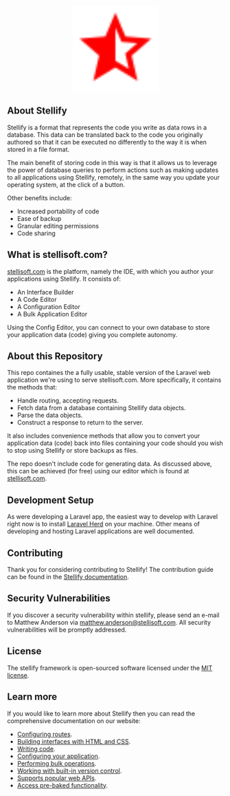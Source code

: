 <p align="center"><a href="https://stellisoft.com" target="_blank"><img src="https://raw.githubusercontent.com/Stellify-Software-Ltd/stellify/refs/heads/main/public/stellify_logo.svg" width="200" alt="Stellify Logo"></a></p>

## About Stellify

Stellify is a format that represents the code you write as data rows in a database. This data can be translated back to the code you originally authored so that it can be executed no differently to the way it is when stored in a file format.

The main benefit of storing code in this way is that it allows us to leverage the power of database queries to perform actions such as making updates to all applications using Stellify, remotely, in the same way you update your operating system, at the click of a button.

Other benefits include:

- Increased portability of code
- Ease of backup
- Granular editing permissions
- Code sharing

## What is stellisoft.com?

[stellisoft.com](https://stellisoft.com/) is the platform, namely the IDE, with which you author your applications using Stellify. It consists of:

- An Interface Builder
- A Code Editor
- A Configuration Editor
- A Bulk Application Editor

Using the Config Editor, you can connect to your own database to store your application data (code) giving you complete autonomy.

## About this Repository

This repo containes the a fully usable, stable version of the Laravel web application we're using to serve stellisoft.com. More specifically, it contains the methods that:

- Handle routing, accepting requests.
- Fetch data from a database containing Stellify data objects.
- Parse the data objects.
- Construct a response to return to the server.

It also includes convenience methods that allow you to convert your application data (code) back into files containing your code should you wish to stop using Stellify or store backups as files.

The repo doesn't include code for generating data. As discussed above, this can be achieved (for free) using our editor which is found at [stellisoft.com](https://stellisoft.com/).

## Development Setup

As were developing a Laravel app, the easiest way to develop with Laravel right now is to install [Laravel Herd](https://herd.laravel.com/) on your machine. Other means of developing and hosting Laravel applications are well documented.

## Contributing

Thank you for considering contributing to Stellify! The contribution guide can be found in the [Stellify documentation](https://stellisoft.com/documentation/contributions).

## Security Vulnerabilities

If you discover a security vulnerability within stellify, please send an e-mail to Matthew Anderson via [matthew.anderson@stellisoft.com](mailto:matthew.anderson@stellisoft.com). All security vulnerabilities will be promptly addressed.

## License

The stellify framework is open-sourced software licensed under the [MIT license](https://opensource.org/licenses/MIT).

## Learn more

If you would like to learn more about Stellify then you can read the comprehensive documentation on our website:

- [Configuring routes](https://stellisoft.com/documentation/routes).
- [Building interfaces with HTML and CSS](https://stellisoft.com/documentation/interface-builder).
- [Writing code](https://stellisoft.com/documentation/code-editor).
- [Configuring your application](https://stellisoft.com/documentation/configuration-editor).
- [Performing bulk operations](https://stellisoft.com/documentation/bulk-application-editor).
- [Working with built-in version control](https://stellisoft.com/documentation/version-control).
- [Supports popular web APIs](https://stellisoft.com/documentation/web-apis).
- [Access pre-baked functionality](https://stellisoft.com/documentation/stellify-services).
